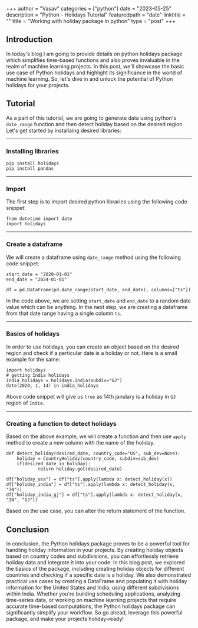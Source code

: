 +++
author = "Vasav"
categories = ["python"]
date = "2023-05-25"
description = "Python - Holidays Tutorial"
featuredpath = "date"
linktitle = ""
title = "Working with holiday package in python"
type = "post"
+++

## Introduction
In today's blog I am going to provide details on python holidays package which simplifies time-based functions and also proves invaluable in the realm of machine learning projects. In this post, we'll showcase the basic use case of Python holidays and highlight its significance in the world of machine learning. So, let's dive in and unlock the potential of Python holidays for your projects.

## Tutorial

As a part of this tutorial, we are going to generate data using python's `date_range` function and then detect holiday based on the desired region. Let's get started by installaing desired libraries:
___
### Installing libraries

```
pip install holidays
pip install pandas
```
___
### Import

The first step is to import desired python libraries using the following code snippet:

```
from datetime import date
import holidays
```
___
### Create a dataframe
We will create a dataframe using `date_range` method using the following code snippet:

```
start_date = "2020-01-01"
end_date = "2024-01-01"

df = pd.DataFrame(pd.date_range(start_date, end_date), columns=["ts"])
```

In the code above, we are setting `start_date` and `end_date` to a random date value which can be anything. In the next step, we are creating a dataframe from that date range having a single column `ts`. 
___
### Basics of holidays
In order to use holidays, you can create an object based on the desired region and check if a perticular date is a holiday or not. Here is a small example for the same:

```
import holidays
# getting India holidays
india_holidays = holidays.India(subdiv="GJ")
date(2020, 1, 14) in india_holidays
```

Above code snippet will give us `true` as 14th janulary is a holiday in `GJ` region of `India`.  
___
### Creating a function to detect holidays
Based on the above example, we will create a function and then use `apply` method to create a new column with the name of the holiday. 

```
def detect_holiday(desired_date, country_code="US", sub_dev=None):
    holiday = CountryHoliday(country_code, subdiv=sub_dev)
    if(desired_date in holiday):
            return holiday.get(desired_date)

df["holiday_usa"] = df["ts"].apply(lambda x: detect_holiday(x))
df["holiday_india"] = df["ts"].apply(lambda x: detect_holiday(x, "IN"))
df["holiday_india_gj"] = df["ts"].apply(lambda x: detect_holiday(x, "IN", "GJ"))
```

Based on the use case, you can alter the return statement of the function. 

## Conclusion

In conclusion, the Python holidays package proves to be a powerful tool for handling holiday information in your projects. By creating holiday objects based on country codes and subdivisions, you can effortlessly retrieve holiday data and integrate it into your code. In this blog post, we explored the basics of the package, including creating holiday objects for different countries and checking if a specific date is a holiday. We also demonstrated practical use cases by creating a DataFrame and populating it with holiday information for the United States and India, using different subdivisions within India. Whether you're building scheduling applications, analyzing time-series data, or working on machine learning projects that require accurate time-based computations, the Python holidays package can significantly simplify your workflow. So go ahead, leverage this powerful package, and make your projects holiday-ready!